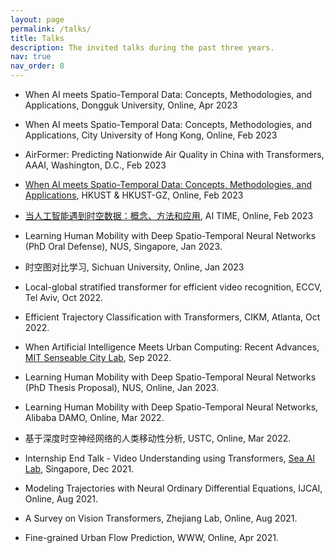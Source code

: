```yaml
---
layout: page
permalink: /talks/
title: Talks
description: The invited talks during the past three years.
nav: true
nav_order: 8
---
```

- When AI meets Spatio-Temporal Data: Concepts, Methodologies, and Applications, Dongguk University, Online, Apr 2023

- When AI meets Spatio-Temporal Data: Concepts, Methodologies, and Applications, City University of Hong Kong, Online, Feb 2023

- AirFormer: Predicting Nationwide Air Quality in China with Transformers, AAAI, Washington, D.C., Feb 2023

- [When AI meets Spatio-Temporal Data: Concepts, Methodologies, and Applications](https://calendar.hkust.edu.hk/events/computer-science-and-engineering-Online-seminar-when-ai-meets-spatio-temporal-data-concepts), HKUST & HKUST-GZ, Online, Feb 2023

- [当人工智能遇到时空数据：概念、方法和应用](https://www.bilibili.com/video/BV1AR4y167jx/?spm_id_from=333.337.search-card.all.click&vd_source=93bcb6cfe974cdff14eaccde54028541), AI TIME, Online, Feb 2023

- Learning Human Mobility with Deep Spatio-Temporal Neural Networks (PhD Oral Defense), NUS, Singapore, Jan 2023.

- 时空图对比学习, Sichuan University, Online, Jan 2023

- Local-global stratified transformer for efficient video recognition, ECCV, Tel Aviv, Oct 2022.

- Efficient Trajectory Classification with Transformers, CIKM, Atlanta, Oct 2022.

- When Artificial Intelligence Meets Urban Computing: Recent Advances, [MIT Senseable City Lab](https://senseable.mit.edu/), Sep 2022.

- Learning Human Mobility with Deep Spatio-Temporal Neural Networks (PhD Thesis Proposal), NUS, Online, Jan 2023.

- Learning Human Mobility with Deep Spatio-Temporal Neural Networks, Alibaba DAMO, Online, Mar 2022.

- 基于深度时空神经网络的人类移动性分析, USTC, Online, Mar 2022.

- Internship End Talk \- Video Understanding using Transformers, [Sea AI Lab](https://sail.sea.com/), Singapore, Dec 2021.

- Modeling Trajectories with Neural Ordinary Differential Equations, IJCAI, Online, Aug 2021.

- A Survey on Vision Transformers, Zhejiang Lab, Online, Aug 2021.

- Fine-grained Urban Flow Prediction, WWW, Online, Apr 2021.



